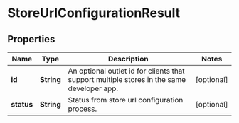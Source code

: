 

# StoreUrlConfigurationResult

## Properties

Name | Type | Description | Notes
------------ | ------------- | ------------- | -------------
**id** | **String** | An optional outlet id for clients that support multiple stores in the same developer app. |  [optional]
**status** | **String** | Status from store url configuration process. |  [optional]



